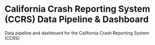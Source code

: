 # California Crash Reporting System (CCRS) Data Pipeline & Dashboard
Data pipeline and dashboard for the California Crash Reporting System (CCRS)
